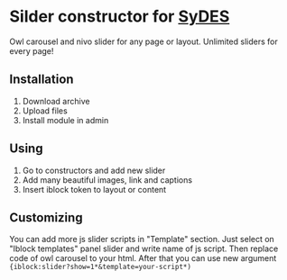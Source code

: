 # Silder constructor for [SyDES](https://github.com/artygrand/SyDES)

Owl carousel and nivo slider for any page or layout.
Unlimited sliders for every page!

## Installation

1. Download archive
2. Upload files
3. Install module in admin

## Using

1. Go to constructors and add new slider
2. Add many beautiful images, link and captions
3. Insert iblock token to layout or content

## Customizing

You can add more js slider scripts in "Template" section.
Just select on "Iblock templates" panel slider and write name of js script.
Then replace code of owl carousel to your html.
After that you can use new argument `{iblock:slider?show=1*&template=your-script*)`
